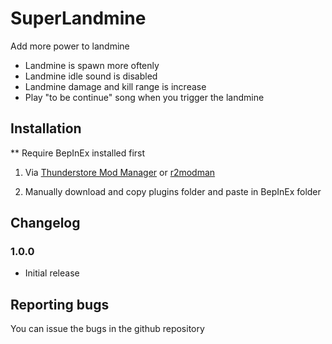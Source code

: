 # SuperLandmine

Add more power to landmine

* Landmine is spawn more oftenly
* Landmine idle sound is disabled
* Landmine damage and kill range is increase
* Play "to be continue" song when you trigger the landmine

## Installation
** Require BepInEx installed first

1. Via [Thunderstore Mod Manager](https://www.overwolf.com/app/Thunderstore-Thunderstore_Mod_Manager) or [r2modman](https://for-the-king.thunderstore.io/package/ebkr/r2modman/)

2. Manually download and copy plugins folder and paste in BepInEx folder 



## Changelog

### 1.0.0

* Initial release


## Reporting bugs
You can issue the bugs in the github repository
